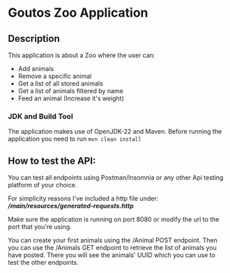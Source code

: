 # Goutos Zoo Application


## Description
This application is about a Zoo where the user can:
- Add animals
- Remove a specific animal
- Get a list of all stored animals
- Get a list of animals filtered by name
- Feed an animal (Increase it's weight)

### JDK and Build Tool
The application makes use of OpenJDK-22 and Maven.
Before running the application you need to run `mvn clean install`

## How to test the API:
You can test all endpoints using Postman/Insomnia or any other Api testing platform of your choice.

For simplicity reasons I've included a http file under:
_**/main/resources/generated-requests.http**_

Make sure the application is running on port 8080 or modify the url to the port that you're using.

You can create your first animals using the /Animal POST endpoint. 
Then you can use the /Animals GET endpoint to retrieve the list of animals you have posted. 
There you will see the animals' UUID which you can use to test the other endpoints.
